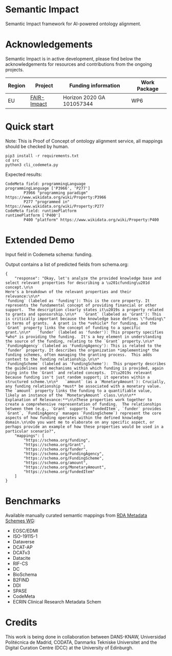 # Semantic Impact
Semantic Impact framework for AI-powered ontology alignment. 

# Acknowledgements
Semantic Impact is in active development, please find below the acknowledgements for resources and contributions from the ongoing projects.

Region | Project  | Funding information | Work Package |
| ------------- | ------------- | ------------- | ------------- |
| EU | [FAIR-Impact]([http://odissei-data.nl](https://www.fair-impact.eu)) | Horizon 2020 GA 101057344 | WP6 |

# Quick start
Note: This is Proof of Concept of ontology alignment service, all mappings should be checked by human.
```
pip3 install -r requirements.txt
cd src
python3 cli_codemeta.py
```
Expected results:
```
CodeMeta field: programmingLanguage
programmingLanguage ['P3966', 'P277']
        P3966 "programming paradigm" https://www.wikidata.org/wiki/Property:P3966
        P277 "programmed in" https://www.wikidata.org/wiki/Property:P277
CodeMeta field: runtimePlatform
runtimePlatform ['P400']
        P400 "platform" https://www.wikidata.org/wiki/Property:P400
```

# Extended Demo

Input field in Codemeta schema: funding.

Output contains a list of predicted fields from schema.org:
```
{
    "response": "Okay, let's analyze the provided knowledge base and select relevant properties for describing a \u201cfunding\u201d concept.\n\n
Here's a breakdown of the relevant properties and their relevance:\n\n*
`funding` (labeled as 'funding'): This is the core property. It represents the fundamental concept of providing financial or other support.  The description clearly states it\u2019s a property related to grants and sponsorship.\n\n*   `Grant` (labeled as 'Grant'): This is critically important because the knowledge base defines \"funding\" in terms of grants.  A grant is the *vehicle* for funding, and the `Grant` property links the concept of funding to a specific grant.\n\n*   `funder` (labeled as 'funder'): This property specifies *who* is providing the funding.  It's a key element in understanding the source of the funding, relating to the `Grant` property.\n\n*
`FundingAgency` (labeled as 'FundingAgency'): This is related to the `funder` property. It describes the organization *implementing* the funding schemes, often managing the granting process.  This adds context to the funding relationship.\n\n*
`FundingScheme` (labeled as 'FundingScheme'):  This property describes the guidelines and mechanisms within which funding is provided, again tying into the `Grant` and related concepts.  It\u2019s relevant because funding isn't just random support; it operates within a structured scheme.\n\n*   `amount` (as a `MonetaryAmount`): Crucially, any funding relationship *must* be associated with a monetary value. The `amount` property links the funding to a quantifiable value, likely an instance of the `MonetaryAmount` class.\n\n\n**
Explanation of Relevance:**\n\nThese properties work together to create a comprehensive representation of funding.  The relationships between them (e.g., `Grant` supports `fundedItem`, `funder` provides `Grant`, `FundingAgency` manages `FundingScheme`) represent the core aspects of how funding operates within the defined knowledge domain.\n\nDo you want me to elaborate on any specific aspect, or perhaps provide an example of how these properties would be used in a particular scenario?",
    "mappings": [
        "https://schema.org/funding",
        "https://schema.org/Grant",
        "https://schema.org/funder",
        "https://schema.org/FundingAgency",
        "https://schema.org/FundingScheme",
        "https://schema.org/amount",
        "https://schema.org/MonetaryAmount",
        "https://schema.org/fundedItem"
    ]
}
```

# Benchmarks

Available manually curated semantic mappings from [RDA Metadata Schemes WG](https://rd-alliance.github.io/Research-Metadata-Schemas-WG/):
* EOSC/EDMI
* ISO-19115-1
* Dataverse
* DCAT-AP
* DCATv3
* Datacite
* RIF-CS
* DC
* BioSchema
* B2FIND
* DDI
* SPASE
* CodeMeta
* ECRIN Clinical Research Metadata Schem

# Credits

This work is being done in collaboration between DANS-KNAW, Universidad Politécnica de Madrid, CODATA, Danmarks Tekniske Universitet and the Digital Curation Centre (DCC) at the University of Edinburgh. 
